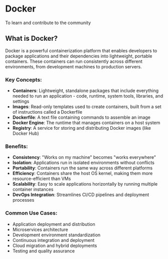 # Docker
To learn and contribute to the community

## What is Docker?

Docker is a powerful containerization platform that enables developers to package applications and their dependencies into lightweight, portable containers. These containers can run consistently across different environments, from development machines to production servers.

### Key Concepts:

- **Containers**: Lightweight, standalone packages that include everything needed to run an application - code, runtime, system tools, libraries, and settings
- **Images**: Read-only templates used to create containers, built from a set of instructions called a Dockerfile
- **Dockerfile**: A text file containing commands to assemble an image
- **Docker Engine**: The runtime that manages containers on a host system
- **Registry**: A service for storing and distributing Docker images (like Docker Hub)

### Benefits:

- **Consistency**: "Works on my machine" becomes "works everywhere"
- **Isolation**: Applications run in isolated environments without conflicts
- **Portability**: Containers run the same way across different platforms
- **Efficiency**: Containers share the host OS kernel, making them more resource-efficient than VMs
- **Scalability**: Easy to scale applications horizontally by running multiple container instances
- **DevOps Integration**: Streamlines CI/CD pipelines and deployment processes

### Common Use Cases:

- Application deployment and distribution
- Microservices architecture
- Development environment standardization
- Continuous integration and deployment
- Cloud migration and hybrid deployments
- Testing and quality assurance
